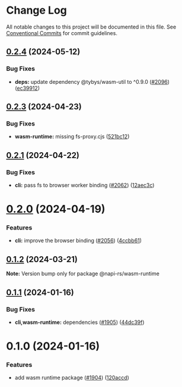 # Change Log

All notable changes to this project will be documented in this file.
See [Conventional Commits](https://conventionalcommits.org) for commit guidelines.

## [0.2.4](https://github.com/napi-rs/napi-rs/compare/@napi-rs/wasm-runtime@0.2.3...@napi-rs/wasm-runtime@0.2.4) (2024-05-12)

### Bug Fixes

- **deps:** update dependency @tybys/wasm-util to ^0.9.0 ([#2096](https://github.com/napi-rs/napi-rs/issues/2096)) ([ec39912](https://github.com/napi-rs/napi-rs/commit/ec3991252710870c621edb4825bd4bf076ad45b0))

## [0.2.3](https://github.com/napi-rs/napi-rs/compare/@napi-rs/wasm-runtime@0.2.2...@napi-rs/wasm-runtime@0.2.3) (2024-04-23)

### Bug Fixes

- **wasm-runtime:** missing fs-proxy.cjs ([521bc12](https://github.com/napi-rs/napi-rs/commit/521bc12e43aa718a66fdab3c9b8045a118e073d5))

## [0.2.1](https://github.com/napi-rs/napi-rs/compare/@napi-rs/wasm-runtime@0.2.0...@napi-rs/wasm-runtime@0.2.1) (2024-04-22)

### Bug Fixes

- **cli:** pass fs to browser worker binding ([#2062](https://github.com/napi-rs/napi-rs/issues/2062)) ([12aec3c](https://github.com/napi-rs/napi-rs/commit/12aec3c1354d3b2c722787de38325477c750e988))

# [0.2.0](https://github.com/napi-rs/napi-rs/compare/@napi-rs/wasm-runtime@0.1.2...@napi-rs/wasm-runtime@0.2.0) (2024-04-19)

### Features

- **cli:** improve the browser binding ([#2056](https://github.com/napi-rs/napi-rs/issues/2056)) ([4ccbb61](https://github.com/napi-rs/napi-rs/commit/4ccbb6117943d5aa06f985eced1555ecf4c6fb05))

## [0.1.2](https://github.com/napi-rs/napi-rs/compare/@napi-rs/wasm-runtime@0.1.1...@napi-rs/wasm-runtime@0.1.2) (2024-03-21)

**Note:** Version bump only for package @napi-rs/wasm-runtime

## [0.1.1](https://github.com/napi-rs/napi-rs/compare/@napi-rs/wasm-runtime@0.1.0...@napi-rs/wasm-runtime@0.1.1) (2024-01-16)

### Bug Fixes

- **cli,wasm-runtime:** dependencies ([#1905](https://github.com/napi-rs/napi-rs/issues/1905)) ([44dc39f](https://github.com/napi-rs/napi-rs/commit/44dc39f1f0d073f8a768e84c8d5aa4783d90b247))

# 0.1.0 (2024-01-16)

### Features

- add wasm runtime package ([#1904](https://github.com/napi-rs/napi-rs/issues/1904)) ([120accd](https://github.com/napi-rs/napi-rs/commit/120accd965f03e1de89d0d9a2fba69b97d70b95c))
